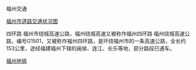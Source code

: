 福州交通

[福州市道路交通状况图](http://lyj.fj61.net/show.aspx?id=315&cid=76)

四环路
福州市绕城高速公路，福州绕城高速又被称作福州四环路
福州绕城高速公路，编号G1501，又被称作福州四环路，是环绕福州市的一条高速公路，全长约153公里，途经福建福州下辖的闽侯、连江、长乐等地，部分路段已通车。 



[福州地铁](http://www.fzmtr.com/)